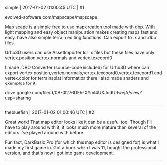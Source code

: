 simple | 2017-01-02 01:00:45 UTC | #1

evolved-software.com/mapscape/mapscape

Map scape is a simple free to use map creation tool made with dbp.
With light mapping and easy object manipulation makes creating maps fast and easy.
have also simple terrain editing functions.
Can export to .x and .dbo files.

Urho3D users can use AssetImporter for .x files but these files have only
vertex.position,vertex.normals and vertex.texcoord0

I made .DBO Converter (source-code included) for Urho3D where can export
vertex.position,vertex.normals,vertex.texcoord0,vertex.texcoord1
and vertex.color for terrainsplat information
there i also made shaders and examples for it.

drive.google.com/file/d/0B-0l276DEh6XYml4UXJodURwejA/view?usp=sharing

-------------------------

thebluefish | 2017-01-02 01:00:46 UTC | #2

Great work! That map editor looks like it can be a useful too. Though I'll have to play around with it, it looks much more mature than several of the editors I've played around with before.

Fun fact, DarkBasic Pro (for which this map editor is designed for) is what I made my first game in. Got a book when I was 11, bought the professional version, and that's how I got into game development.

-------------------------

